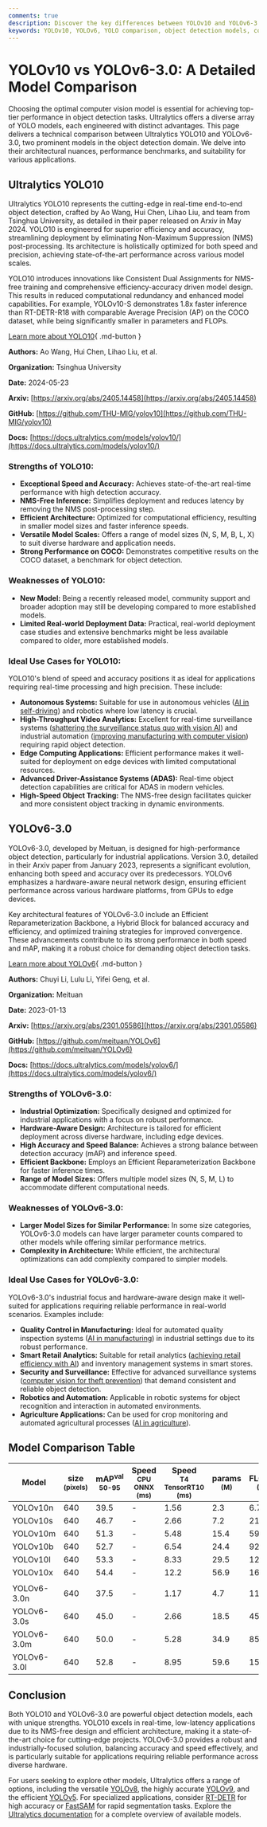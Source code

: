 ```yaml
---
comments: true
description: Discover the key differences between YOLOv10 and YOLOv6-3.0, including architecture, performance benchmarks, and ideal use cases for object detection.
keywords: YOLOv10, YOLOv6, YOLO comparison, object detection models, computer vision, deep learning, benchmark, NMS-free, model architecture, Ultralytics
---
```


# YOLOv10 vs YOLOv6-3.0: A Detailed Model Comparison

Choosing the optimal computer vision model is essential for achieving top-tier performance in object detection tasks. Ultralytics offers a diverse array of YOLO models, each engineered with distinct advantages. This page delivers a technical comparison between Ultralytics YOLO10 and YOLOv6-3.0, two prominent models in the object detection domain. We delve into their architectural nuances, performance benchmarks, and suitability for various applications.

<script async src="https://cdn.jsdelivr.net/npm/chart.js"></script>
<script defer src="../../javascript/benchmark.js"></script>

<canvas id="modelComparisonChart" width="1024" height="400" active-models='["YOLOv10", "YOLOv6-3.0"]'></canvas>

## Ultralytics YOLO10

Ultralytics YOLO10 represents the cutting-edge in real-time end-to-end object detection, crafted by Ao Wang, Hui Chen, Lihao Liu, and team from Tsinghua University, as detailed in their paper released on Arxiv in May 2024. YOLO10 is engineered for superior efficiency and accuracy, streamlining deployment by eliminating Non-Maximum Suppression (NMS) post-processing. Its architecture is holistically optimized for both speed and precision, achieving state-of-the-art performance across various model scales.

YOLO10 introduces innovations like Consistent Dual Assignments for NMS-free training and comprehensive efficiency-accuracy driven model design. This results in reduced computational redundancy and enhanced model capabilities. For example, YOLOv10-S demonstrates 1.8x faster inference than RT-DETR-R18 with comparable Average Precision (AP) on the COCO dataset, while being significantly smaller in parameters and FLOPs.

[Learn more about YOLO10](https://docs.ultralytics.com/models/yolov10/){ .md-button }

**Authors:** Ao Wang, Hui Chen, Lihao Liu, et al.

**Organization:** Tsinghua University

**Date:** 2024-05-23

**Arxiv:** [https://arxiv.org/abs/2405.14458](https://arxiv.org/abs/2405.14458)

**GitHub:** [https://github.com/THU-MIG/yolov10](https://github.com/THU-MIG/yolov10)

**Docs:** [https://docs.ultralytics.com/models/yolov10/](https://docs.ultralytics.com/models/yolov10/)

### Strengths of YOLO10:

- **Exceptional Speed and Accuracy:** Achieves state-of-the-art real-time performance with high detection accuracy.
- **NMS-Free Inference:** Simplifies deployment and reduces latency by removing the NMS post-processing step.
- **Efficient Architecture:** Optimized for computational efficiency, resulting in smaller model sizes and faster inference speeds.
- **Versatile Model Scales:** Offers a range of model sizes (N, S, M, B, L, X) to suit diverse hardware and application needs.
- **Strong Performance on COCO:** Demonstrates competitive results on the COCO dataset, a benchmark for object detection.

### Weaknesses of YOLO10:

- **New Model:** Being a recently released model, community support and broader adoption may still be developing compared to more established models.
- **Limited Real-world Deployment Data:** Practical, real-world deployment case studies and extensive benchmarks might be less available compared to older, more established models.

### Ideal Use Cases for YOLO10:

YOLO10's blend of speed and accuracy positions it as ideal for applications requiring real-time processing and high precision. These include:

- **Autonomous Systems:** Suitable for use in autonomous vehicles ([AI in self-driving](https://www.ultralytics.com/solutions/ai-in-self-driving)) and robotics where low latency is crucial.
- **High-Throughput Video Analytics:** Excellent for real-time surveillance systems ([shattering the surveillance status quo with vision AI](https://www.ultralytics.com/blog/shattering-the-surveillance-status-quo-with-vision-ai)) and industrial automation ([improving manufacturing with computer vision](https://www.ultralytics.com/blog/improving-manufacturing-with-computer-vision)) requiring rapid object detection.
- **Edge Computing Applications:** Efficient performance makes it well-suited for deployment on edge devices with limited computational resources.
- **Advanced Driver-Assistance Systems (ADAS):** Real-time object detection capabilities are critical for ADAS in modern vehicles.
- **High-Speed Object Tracking:** The NMS-free design facilitates quicker and more consistent object tracking in dynamic environments.

## YOLOv6-3.0

YOLOv6-3.0, developed by Meituan, is designed for high-performance object detection, particularly for industrial applications. Version 3.0, detailed in their Arxiv paper from January 2023, represents a significant evolution, enhancing both speed and accuracy over its predecessors. YOLOv6 emphasizes a hardware-aware neural network design, ensuring efficient performance across various hardware platforms, from GPUs to edge devices.

Key architectural features of YOLOv6-3.0 include an Efficient Reparameterization Backbone, a Hybrid Block for balanced accuracy and efficiency, and optimized training strategies for improved convergence. These advancements contribute to its strong performance in both speed and mAP, making it a robust choice for demanding object detection tasks.

[Learn more about YOLOv6](https://docs.ultralytics.com/models/yolov6/){ .md-button }

**Authors:** Chuyi Li, Lulu Li, Yifei Geng, et al.

**Organization:** Meituan

**Date:** 2023-01-13

**Arxiv:** [https://arxiv.org/abs/2301.05586](https://arxiv.org/abs/2301.05586)

**GitHub:** [https://github.com/meituan/YOLOv6](https://github.com/meituan/YOLOv6)

**Docs:** [https://docs.ultralytics.com/models/yolov6/](https://docs.ultralytics.com/models/yolov6/)

### Strengths of YOLOv6-3.0:

- **Industrial Optimization:** Specifically designed and optimized for industrial applications with a focus on robust performance.
- **Hardware-Aware Design:** Architecture is tailored for efficient deployment across diverse hardware, including edge devices.
- **High Accuracy and Speed Balance:** Achieves a strong balance between detection accuracy (mAP) and inference speed.
- **Efficient Backbone:** Employs an Efficient Reparameterization Backbone for faster inference times.
- **Range of Model Sizes:** Offers multiple model sizes (N, S, M, L) to accommodate different computational needs.

### Weaknesses of YOLOv6-3.0:

- **Larger Model Sizes for Similar Performance:** In some size categories, YOLOv6-3.0 models can have larger parameter counts compared to other models while offering similar performance metrics.
- **Complexity in Architecture:** While efficient, the architectural optimizations can add complexity compared to simpler models.

### Ideal Use Cases for YOLOv6-3.0:

YOLOv6-3.0's industrial focus and hardware-aware design make it well-suited for applications requiring reliable performance in real-world scenarios. Examples include:

- **Quality Control in Manufacturing:** Ideal for automated quality inspection systems ([AI in manufacturing](https://www.ultralytics.com/solutions/ai-in-manufacturing)) in industrial settings due to its robust performance.
- **Smart Retail Analytics:** Suitable for retail analytics ([achieving retail efficiency with AI](https://www.ultralytics.com/blog/achieving-retail-efficiency-with-ai)) and inventory management systems in smart stores.
- **Security and Surveillance:** Effective for advanced surveillance systems ([computer vision for theft prevention](https://www.ultralytics.com/blog/computer-vision-for-theft-prevention-enhancing-security)) that demand consistent and reliable object detection.
- **Robotics and Automation:** Applicable in robotic systems for object recognition and interaction in automated environments.
- **Agriculture Applications:** Can be used for crop monitoring and automated agricultural processes ([AI in agriculture](https://www.ultralytics.com/solutions/ai-in-agriculture)).

## Model Comparison Table

| Model       | size<br><sup>(pixels) | mAP<sup>val<br>50-95 | Speed<br><sup>CPU ONNX<br>(ms) | Speed<br><sup>T4 TensorRT10<br>(ms) | params<br><sup>(M) | FLOPs<br><sup>(B) |
| ----------- | --------------------- | -------------------- | ------------------------------ | ----------------------------------- | ------------------ | ----------------- |
| YOLOv10n    | 640                   | 39.5                 | -                              | 1.56                                | 2.3                | 6.7               |
| YOLOv10s    | 640                   | 46.7                 | -                              | 2.66                                | 7.2                | 21.6              |
| YOLOv10m    | 640                   | 51.3                 | -                              | 5.48                                | 15.4               | 59.1              |
| YOLOv10b    | 640                   | 52.7                 | -                              | 6.54                                | 24.4               | 92.0              |
| YOLOv10l    | 640                   | 53.3                 | -                              | 8.33                                | 29.5               | 120.3             |
| YOLOv10x    | 640                   | 54.4                 | -                              | 12.2                                | 56.9               | 160.4             |
|             |                       |                      |                                |                                     |                    |                   |
| YOLOv6-3.0n | 640                   | 37.5                 | -                              | 1.17                                | 4.7                | 11.4              |
| YOLOv6-3.0s | 640                   | 45.0                 | -                              | 2.66                                | 18.5               | 45.3              |
| YOLOv6-3.0m | 640                   | 50.0                 | -                              | 5.28                                | 34.9               | 85.8              |
| YOLOv6-3.0l | 640                   | 52.8                 | -                              | 8.95                                | 59.6               | 150.7             |

## Conclusion

Both YOLO10 and YOLOv6-3.0 are powerful object detection models, each with unique strengths. YOLO10 excels in real-time, low-latency applications due to its NMS-free design and efficient architecture, making it a state-of-the-art choice for cutting-edge projects. YOLOv6-3.0 provides a robust and industrially-focused solution, balancing accuracy and speed effectively, and is particularly suitable for applications requiring reliable performance across diverse hardware.

For users seeking to explore other models, Ultralytics offers a range of options, including the versatile [YOLOv8](https://docs.ultralytics.com/models/yolov8/), the highly accurate [YOLOv9](https://docs.ultralytics.com/models/yolov9/), and the efficient [YOLOv5](https://docs.ultralytics.com/models/yolov5/). For specialized applications, consider [RT-DETR](https://docs.ultralytics.com/models/rtdetr/) for high accuracy or [FastSAM](https://docs.ultralytics.com/models/fast-sam/) for rapid segmentation tasks. Explore the [Ultralytics documentation](https://docs.ultralytics.com/models/) for a complete overview of available models.
